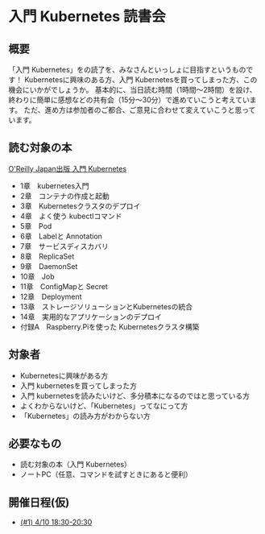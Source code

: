 # 入門 Kubernetes 読書会
## 概要
「入門 Kubernetes」をの読了を、みなさんといっしょに目指すというものです！
Kubernetesに興味のある方、入門 Kubernetesを買ってしまった方、この機会にいかがでしょうか。
基本的に、当日読む時間（1時間～2時間）を設け、終わりに簡単に感想などの共有会（15分～30分）で進めていこうと考えています。
ただ、進め方は参加者のご都合、ご意見に合わせて変えていこうと思っています。

## 読む対象の本
[O'Reilly Japan出版 入門 Kubernetes](https://www.oreilly.co.jp/books/9784873118406/#toc)
- 1章　kubernetes入門
- 2章　コンテナの作成と起動
- 3章　Kubernetesクラスタのデプロイ
- 4章　よく使う kubectlコマンド
- 5章　Pod
- 6章　Labelと Annotation
- 7章　サービスディスカバリ
- 8章　ReplicaSet
- 9章　DaemonSet
- 10章　Job
- 11章　ConfigMapと Secret
- 12章　Deployment
- 13章　ストレージソリューションとKubernetesの統合
- 14章　実用的なアプリケーションのデプロイ
- 付録A　Raspberry.Piを使った Kubernetesクラスタ構築

## 対象者
- Kubernetesに興味がある方
- 入門 kubernetesを買ってしまった方
- 入門 kubernetesを読みたいけど、多分積本になるのではと思っている方
- よくわからないけど、「Kubernetes」ってなにって方
- 「Kubernetes」の読み方がわからない方

## 必要なもの
- 読む対象の本（入門 Kubernetes）
- ノートPC（任意、コマンドを試すときにあると便利）

## 開催日程(仮)
- [(#1) 4/10 18:30-20:30]()
